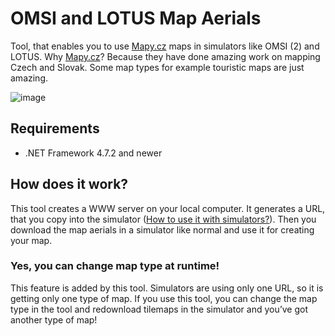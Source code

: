 # OMSI and LOTUS Map Aerials
Tool, that enables you to use [Mapy.cz](http://mapy.cz/) maps in simulators like OMSI (2) and LOTUS.
Why [Mapy.cz](http://mapy.cz/)? Because they have done amazing work on mapping Czech and Slovak. Some map types for example touristic maps are just amazing.

![image](https://user-images.githubusercontent.com/47004276/161613768-979b57b7-ad6e-4a76-bc78-8be5a7f0099e.png)

## Requirements
 - .NET Framework 4.7.2 and newer

## How does it work?
This tool creates a WWW server on your local computer.
It generates a URL, that you copy into the simulator ([How to use it with simulators?](HOW_TO.MD)).
Then you download the map aerials in a simulator like normal and use it for creating your map.

### Yes, you can change map type at runtime!
This feature is added by this tool. Simulators are using only one URL, so it is getting only one type of map. If you use this tool, you can change the map type in the tool and redownload tilemaps in the simulator and you’ve got another type of map!
